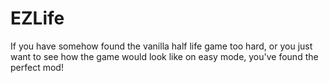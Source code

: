 # EZLife

If you have somehow found the vanilla half life game too hard, or you just want to see how the game would look like on easy mode, you've found the perfect mod!